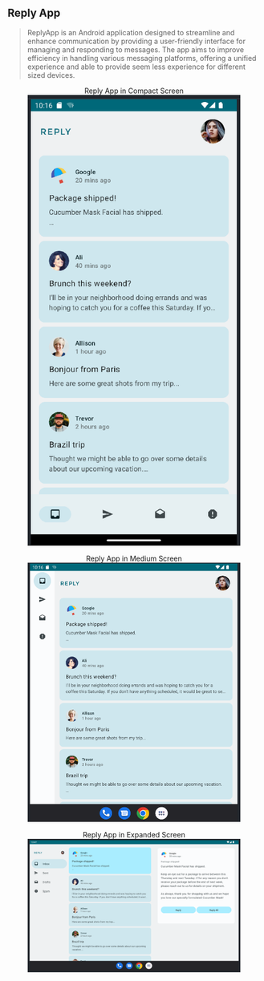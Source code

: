 ## Reply App
> ReplyApp is an Android application designed to streamline and enhance communication by providing a user-friendly interface for managing and      responding to messages. The app aims to improve efficiency in handling various messaging platforms, offering a unified experience and able to 
  provide seem less experience for different sized devices.
<center>
<figure>
    <figcaption>Reply App in Compact Screen</figcaption>
    <img src="README Images/Compact_Screen.png" alt="Comapct View">
    
</figure>
    <figure>
    <figcaption>Reply App in Medium Screen</figcaption>
    <img src="README Images/Medium_Screen.png" alt="Comapct View">
</figure>
<figure>
    <figcaption>Reply App in Expanded Screen</figcaption>
    <img src="README Images/Expanded_Screen.png" alt="Comapct View">
</figure>
</center>
